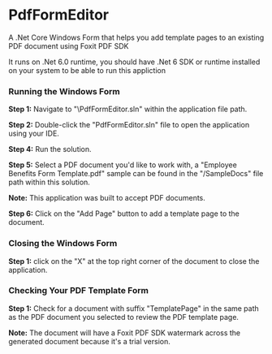 # PdfFormEditor
A .Net Core Windows Form that helps you add template pages to an existing PDF document using Foxit PDF SDK

It runs on .Net 6.0 runtime, you should have .Net 6 SDK or runtime installed on your system to be able to run this appliction

### Running the Windows Form

**Step 1:** Navigate to "\PdfFormEditor.sln" within the application file path.

**Step 2:** Double-click the "PdfFormEditor.sln" file to open the application using your IDE.

**Step 4:** Run the solution.

**Step 5:** Select a PDF document you'd like to work with, a "Employee Benefits Form Template.pdf" sample can be found in the "/SampleDocs" file path within this solution.

**Note:** This application was built to accept PDF documents.

**Step 6:** Click on the "Add Page" button to add a template page to the document.

### Closing the Windows Form
**Step 1:** click on the "X" at the top right corner of the document to close the application.

### Checking Your PDF Template Form
**Step 1:** Check for a document with suffix "TemplatePage" in the same path as the PDF document you selected to review the PDF template page.

**Note:** The document will have a Foxit PDF SDK watermark across the generated document because it's a trial version. 

